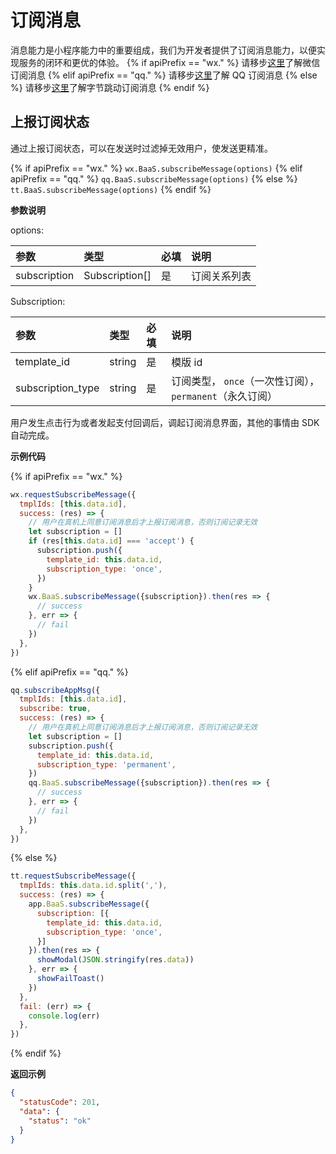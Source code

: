 # 订阅消息

消息能力是小程序能力中的重要组成，我们为开发者提供了订阅消息能力，以便实现服务的闭环和更优的体验。
{% if apiPrefix == "wx." %}
请移步[这里](https://developers.weixin.qq.com/miniprogram/dev/framework/open-ability/subscribe-message.html)了解微信订阅消息
{% elif apiPrefix == "qq." %}
请移步[这里](https://q.qq.com/wiki/develop/miniprogram/API/open_port/port_subscription.html)了解 QQ 订阅消息
{% else %}
请移步[这里](https://microapp.bytedance.com/docs/zh-CN/mini-app/develop/api/open-interface/subscribe-message/tt-request-subscribe-message/)了解字节跳动订阅消息
{% endif %}

## 上报订阅状态

通过上报订阅状态，可以在发送时过滤掉无效用户，使发送更精准。

{% if apiPrefix == "wx." %}
`wx.BaaS.subscribeMessage(options)`
{% elif apiPrefix == "qq." %}
`qq.BaaS.subscribeMessage(options)`
{% else %}
`tt.BaaS.subscribeMessage(options)`
{% endif %}

**参数说明**

options:

| 参数          | 类型   | 必填 | 说明 |
| :------------ | :----- | :--- | :-- |
| subscription | Subscription[] | 是   | 订阅关系列表 |

Subscription:

| 参数          | 类型   | 必填 | 说明 |
| :------------ | :----- | :--- | :-- |
| template_id   | string | 是   | 模版 id |
| subscription_type  | string | 是   | 订阅类型， `once`（一次性订阅），`permanent`（永久订阅）|

用户发生点击行为或者发起支付回调后，调起订阅消息界面，其他的事情由 SDK 自动完成。

**示例代码**

{% if apiPrefix == "wx." %}
```js
wx.requestSubscribeMessage({
  tmplIds: [this.data.id],
  success: (res) => {
    // 用户在真机上同意订阅消息后才上报订阅消息，否则订阅记录无效
    let subscription = []
    if (res[this.data.id] === 'accept') {
      subscription.push({
        template_id: this.data.id,
        subscription_type: 'once',
      })
    }
    wx.BaaS.subscribeMessage({subscription}).then(res => {
      // success
    }, err => {
      // fail
    })
  },
})
```
{% elif apiPrefix == "qq." %}
```js
qq.subscribeAppMsg({
  tmplIds: [this.data.id],
  subscribe: true,
  success: (res) => {
    // 用户在真机上同意订阅消息后才上报订阅消息，否则订阅记录无效
    let subscription = []
    subscription.push({
      template_id: this.data.id,
      subscription_type: 'permanent',
    })
    qq.BaaS.subscribeMessage({subscription}).then(res => {
      // success
    }, err => {
      // fail
    })
  },
})
```
{% else %}
```js
tt.requestSubscribeMessage({
  tmplIds: this.data.id.split(','),
  success: (res) => {
    app.BaaS.subscribeMessage({
      subscription: [{
        template_id: this.data.id,
        subscription_type: 'once',
      }]
    }).then(res => {
      showModal(JSON.stringify(res.data))
    }, err => {
      showFailToast()
    })
  },
  fail: (err) => {
    console.log(err)
  },
})
```
{% endif %}

**返回示例**
```JSON
{
  "statusCode": 201,
  "data": {
    "status": "ok"
  }
}
```
